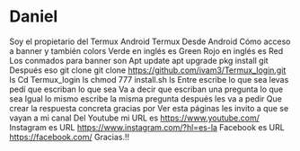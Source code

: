 # Daniel
Soy el propietario del Termux Android 
Termux Desde Android 
Cómo acceso a banner y también colors 
Verde en inglés es Green Rojo en inglés es Red 
Los conmados para banner son 
Apt update apt upgrade pkg install git 
Después eso
git clone git clone https://github.com/ivam3/Termux_login.git
ls
Cd Termux_login ls chmod 777 install.sh ls 
Entre escribe lo que sea levas pedí que escriban lo que sea
Va a decir que escriban una pregunta lo que sea 
Igual lo mismo escribe la misma pregunta después les va a pedir
Que crear la respuesta concreta gracias por 
Ver esta páginas les invito a que se vayan a mi canal
Del Youtube mi URL es https://www.youtube.com/
Instagram es URL https://www.instagram.com/?hl=es-la 
Facebook es URL https://facebook.com/ 
Gracias.!!

